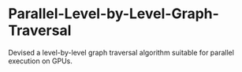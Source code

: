 # Parallel-Level-by-Level-Graph-Traversal
Devised a level-by-level graph traversal algorithm suitable for parallel execution on GPUs.
